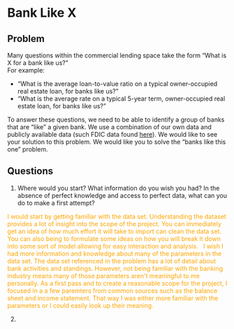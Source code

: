 # Bank Like X
## Problem
Many questions within the commercial lending space take the form “What is X for a bank like us?”  
For example:  
- “What is the average loan-to-value ratio on a typical owner-occupied real estate loan, for banks
like us?”
- “What is the average rate on a typical 5-year term, owner-occupied real estate loan, for banks
like us?”  

To answer these questions, we need to be able to identify a group of banks that are “like” a given
bank. We use a combination of our own data and publicly available data (such FDIC data found
[here](https://cdr.ffiec.gov/public/PWS/DownloadBulkData.aspx)). We would like to see your solution to
this problem. We would like you to solve the “banks like this one” problem.

## Questions
1. Where would you start? What information do you wish you had? In the absence of perfect
knowledge and access to perfect data, what can you do to make a first attempt?  
<span style="color:orange">
I would start by getting familiar with the data set. Understanding the dataset provides a lot of insight into the scope of the project. You can immediately get an idea of how much effort it will take to import can clean the data set. You can also being to formulate some ideas on how you will break it down into some sort of model allowing for easy interaction and analysis.  
&nbsp;  
I wish I had more information and knowledge about many of the parameters in the data set. The data set referenced in the problem has a lot of detail about bank activities and standings. However, not being familiar with the banking industry means many of those parameters aren't meaningful to me personally. As a first pass and to create a reasonable scope for the project, I focused in a a few paremters from common sources such as the balance sheet and income statement. That way I was either more familiar with the parameters or I could easily look up their meaning.  
</span>

2. 
